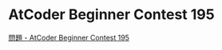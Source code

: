 AtCoder Beginner Contest 195
===

[問題 - AtCoder Beginner Contest 195](https://atcoder.jp/contests/abc195/tasks)
